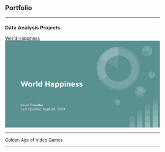 ## Portfolio

---

### Data Analysis Projects

[World Happiness](/world_happiness_slides.md)
<img src="World Happiness.jpg?raw=true"/>

---

[Golden Age of Video Games](https://github.com/kproudler/kproudler.github.io/blob/main/golden_age_videogames.md)

---

